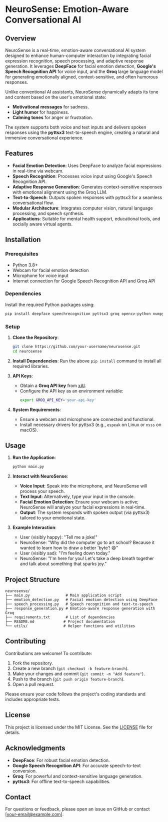 # NeuroSense: Emotion-Aware Conversational AI

## Overview
NeuroSense is a real-time, emotion-aware conversational AI system designed to enhance human-computer interaction by integrating facial expression recognition, speech processing, and adaptive response generation. It leverages **DeepFace** for facial emotion detection, **Google's Speech Recognition API** for voice input, and the **Groq** large language model for generating emotionally aligned, context-sensitive, and often humorous responses.

Unlike conventional AI assistants, NeuroSense dynamically adapts its tone and content based on the user's emotional state:
- **Motivational messages** for sadness.
- **Light humor** for happiness.
- **Calming tones** for anger or frustration.

The system supports both voice and text inputs and delivers spoken responses using the **pyttsx3** text-to-speech engine, creating a natural and immersive conversational experience.

## Features
- **Facial Emotion Detection**: Uses DeepFace to analyze facial expressions in real-time via webcam.
- **Speech Recognition**: Processes voice input using Google's Speech Recognition API.
- **Adaptive Response Generation**: Generates context-sensitive responses with emotional alignment using the Groq LLM.
- **Text-to-Speech**: Outputs spoken responses with pyttsx3 for a seamless conversational flow.
- **Modular Architecture**: Integrates computer vision, natural language processing, and speech synthesis.
- **Applications**: Suitable for mental health support, educational tools, and socially aware virtual agents.

## Installation

### Prerequisites
- Python 3.8+
- Webcam for facial emotion detection
- Microphone for voice input
- Internet connection for Google Speech Recognition API and Groq API

### Dependencies
Install the required Python packages using:
```bash
pip install deepface speechrecognition pyttsx3 groq opencv-python numpy
```

### Setup
1. **Clone the Repository**:
   ```bash
   git clone https://github.com/your-username/neurosense.git
   cd neurosense
   ```

2. **Install Dependencies**:
   Run the above `pip install` command to install all required libraries.

3. **API Keys**:
   - Obtain a **Groq API key** from [xAI](https://x.ai/api).
   - Configure the API key as an environment variable:
     ```bash
     export GROQ_API_KEY='your-api-key'
     ```

4. **System Requirements**:
   - Ensure a webcam and microphone are connected and functional.
   - Install necessary drivers for pyttsx3 (e.g., `espeak` on Linux or `nsss` on macOS).

## Usage
1. **Run the Application**:
   ```bash
   python main.py
   ```

2. **Interact with NeuroSense**:
   - **Voice Input**: Speak into the microphone, and NeuroSense will process your speech.
   - **Text Input**: Alternatively, type your input in the console.
   - **Facial Emotion Detection**: Ensure your webcam is active; NeuroSense will analyze your facial expressions in real-time.
   - **Output**: The system responds with spoken output (via pyttsx3) tailored to your emotional state.

3. **Example Interaction**:
   - User (visibly happy): "Tell me a joke!"
   - NeuroSense: "Why did the computer go to art school? Because it wanted to learn how to draw a better 'byte'! 😄"
   - User (visibly sad): "I'm feeling down today."
   - NeuroSense: "I'm here for you! Let's take a deep breath together and talk about something that sparks joy."

## Project Structure
```
neurosense/
├── main.py                # Main application script
├── emotion_detection.py   # Facial emotion detection using DeepFace
├── speech_processing.py   # Speech recognition and text-to-speech
├── response_generation.py # Emotion-aware response generation with Groq
├── requirements.txt       # List of dependencies
├── README.md             # Project documentation
└── utils/                # Helper functions and utilities
```

## Contributing
Contributions are welcome! To contribute:
1. Fork the repository.
2. Create a new branch (`git checkout -b feature-branch`).
3. Make your changes and commit (`git commit -m "Add feature"`).
4. Push to the branch (`git push origin feature-branch`).
5. Open a pull request.

Please ensure your code follows the project's coding standards and includes appropriate tests.

## License
This project is licensed under the MIT License. See the [LICENSE](LICENSE) file for details.

## Acknowledgments
- **DeepFace**: For robust facial emotion detection.
- **Google Speech Recognition API**: For accurate speech-to-text conversion.
- **Groq**: For powerful and context-sensitive language generation.
- **pyttsx3**: For offline text-to-speech capabilities.

## Contact
For questions or feedback, please open an issue on GitHub or contact [your-email@example.com].